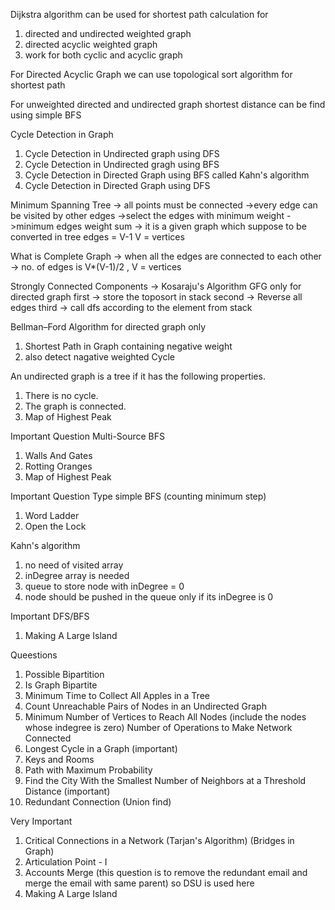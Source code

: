 Dijkstra algorithm can be used for shortest path calculation for
1) directed and undirected weighted graph
2) directed acyclic weighted graph
3) work for both cyclic and acyclic graph

For Directed Acyclic Graph we can use topological sort algorithm for shortest path

For unweighted directed and undirected graph shortest distance can be find using simple BFS

Cycle Detection in Graph
1) Cycle Detection in Undirected graph using DFS
2) Cycle Detection in Undirected gragh using BFS
3) Cycle Detection in Directed Graph using BFS called Kahn's algorithm
4) Cycle Detection in Directed Graph using DFS

Minimum Spanning Tree
-> all points must be connected
->every edge can be visited by other edges
->select the edges with minimum weight
->minimum edges weight sum
-> it is a given graph which suppose to be converted in tree
edges = V-1
V = vertices 


What is Complete Graph
-> when all the edges are connected to each other
-> no. of edges is V*(V-1)/2 , V = vertices

Strongly Connected Components ->  Kosaraju's Algorithm GFG only for directed graph
first -> store the toposort in stack
second -> Reverse all edges
third -> call dfs according to the element from stack

Bellman–Ford Algorithm
for directed graph only
1) Shortest Path in Graph containing negative weight
2) also detect nagative weighted Cycle

An undirected graph is a tree if it has the following properties. 
1) There is no cycle. 
2) The graph is connected.
3) Map of Highest Peak

Important Question
Multi-Source BFS
1) Walls And Gates
2) Rotting Oranges
4) Map of Highest Peak

Important Question Type simple BFS (counting minimum step)
1) Word Ladder
2) Open the Lock

Kahn's algorithm 
1) no need of visited array
2) inDegree array is needed
3) queue to store node with inDegree = 0
4) node should be pushed in the queue only if its inDegree is 0

Important DFS/BFS
1) Making A Large Island


Queestions
1) Possible Bipartition
2) Is Graph Bipartite
3) Minimum Time to Collect All Apples in a Tree
4) Count Unreachable Pairs of Nodes in an Undirected Graph
5) Minimum Number of Vertices to Reach All Nodes  (include the nodes whose indegree is zero)
   Number of Operations to Make Network Connected
6) Longest Cycle in a Graph (important)
7) Keys and Rooms
8) Path with Maximum Probability
9) Find the City With the Smallest Number of Neighbors at a Threshold Distance (important)
10) Redundant Connection (Union find)


Very Important
1) Critical Connections in a Network (Tarjan's Algorithm) (Bridges in Graph)
2) Articulation Point - I
3) Accounts Merge (this question is to remove the redundant email and merge the email with same parent) so DSU is used here
4) Making A Large Island